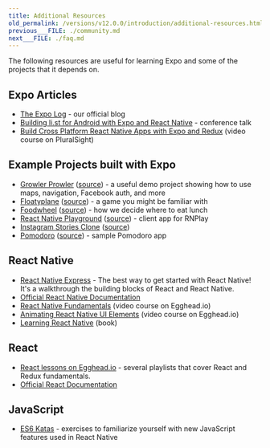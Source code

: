```yaml
---
title: Additional Resources
old_permalink: /versions/v12.0.0/introduction/additional-resources.html
previous___FILE: ./community.md
next___FILE: ./faq.md
---
```


The following resources are useful for learning Expo and some of the projects that it depends on.

## Expo Articles

-   [The Expo Log](https://blog.getexponent.com/) - our official blog
-   [Building li.st for Android with Expo and React Native](https://www.youtube.com/watch?v=cI9bDvDEsYE) - conference talk
-   [Build Cross Platform React Native Apps with Expo and Redux](https://www.pluralsight.com/courses/build-react-native-exponent-redux-apps) (video course on PluralSight)

## Example Projects built with Expo

-   [Growler Prowler](https://expo.io/@community/growler-prowler) ([source](https://github.com/brentvatne/growler-prowler)) - a useful demo project showing how to use maps, navigation, Facebook auth, and more
-   [Floatyplane](https://expo.io/@exponent/floatyplane) ([source](https://github.com/exponent/floatyplane)) - a game you might be familiar with
-   [Foodwheel](https://expo.io/@exponent/foodwheel) ([source](https://github.com/exponent/foodwheel)) - how we decide where to eat lunch
-   [React Native Playground](http://rnplay.org/) ([source](https://github.com/exponent/rnplay)) - client app for RNPlay
-   [Instagram Stories Clone](https://expo.io/@mastermo/instagram-stories) ([source](https://github.com/mastermoo/rn-instagram-stories))
-   [Pomodoro](https://expo.io/@exponent/pomodoro) ([source](https://github.com/exponent/pomodoroexp)) - sample Pomodoro app

## React Native

-   [React Native Express](http://www.reactnativeexpress.com/) - The best way to get started with React Native! It's a walkthrough the building blocks of React and React Native.
-   [Official React Native Documentation](https://facebook.github.io/react-native/docs/sample-application-movies.html)
-   [React Native Fundamentals](https://egghead.io/courses/react-native-fundamentals) (video course on Egghead.io)
-   [Animating React Native UI Elements](https://egghead.io/courses/animate-react-native-ui-elements) (video course on Egghead.io)
-   [Learning React Native](http://shop.oreilly.com/product/0636920041511.do) (book)

## React

-   [React lessons on Egghead.io](https://egghead.io/technologies/react) - several playlists that cover React and Redux fundamentals.
-   [Official React Documentation](https://facebook.github.io/react/docs/getting-started.html)

## JavaScript

-   [ES6 Katas](http://es6katas.org/) - exercises to familiarize yourself with new JavaScript features used in React Native

